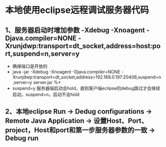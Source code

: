 # 本地使用eclipse远程调试服务器代码

## 1、服务器启动时增加参数 -Xdebug -Xnoagent -Djava.compiler=NONE -Xrunjdwp:transport=dt_socket,address=host:port,suspend=n,server=y
* 确保端口是开放的
* java -jar -Xdebug -Xnoagent -Djava.compiler=NONE -Xrunjdwp:transport=dt_socket,address=192.168.0.197:20406,suspend=n,server=y server.jar  %* 
* suspend=y 服务器端启动会hold，直到客户端eclipse的debug跳过才会继续启动，suspend=n，启动不会hold

## 2、本地eclipse  Run -> Dedug configurations -> Remote Java Application -> 设置Host、Port、project，Host和port和第一步服务器参数的一致 -> Debug run
